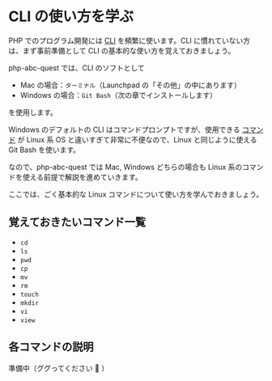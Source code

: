 # CLI の使い方を学ぶ

PHP でのプログラム開発には [CLI](http://ja.wikipedia.org/wiki/%E3%82%AD%E3%83%A3%E3%83%A9%E3%82%AF%E3%82%BF%E3%83%A6%E3%83%BC%E3%82%B6%E3%82%A4%E3%83%B3%E3%82%BF%E3%83%95%E3%82%A7%E3%83%BC%E3%82%B9) を頻繁に使います。CLI に慣れていない方は、まず事前準備として CLI の基本的な使い方を覚えておきましょう。

php-abc-quest では、CLI のソフトとして

* Mac の場合：`ターミナル`（Launchpad の「その他」の中にあります）
* Windows の場合：`Git Bash`（次の章でインストールします）

を使用します。

Windows のデフォルトの CLI はコマンドプロンプトですが、使用できる [コマンド](http://e-words.jp/w/E382B3E3839EE383B3E38389.html) が Linux 系 OS と違いすぎて非常に不便なので、Linux と同じように使える Git Bash を使います。

なので、php-abc-quest では Mac, Windows どちらの場合も Linux 系のコマンドを使える前提で解説を進めていきます。

ここでは、ごく基本的な Linux コマンドについて使い方を学んでおきましょう。

## 覚えておきたいコマンド一覧

* `cd`
* `ls`
* `pwd`
* `cp`
* `mv`
* `rm`
* `touch`
* `mkdir`
* `vi`
* `view`

## 各コマンドの説明

準備中（ググってください :bow: ）
